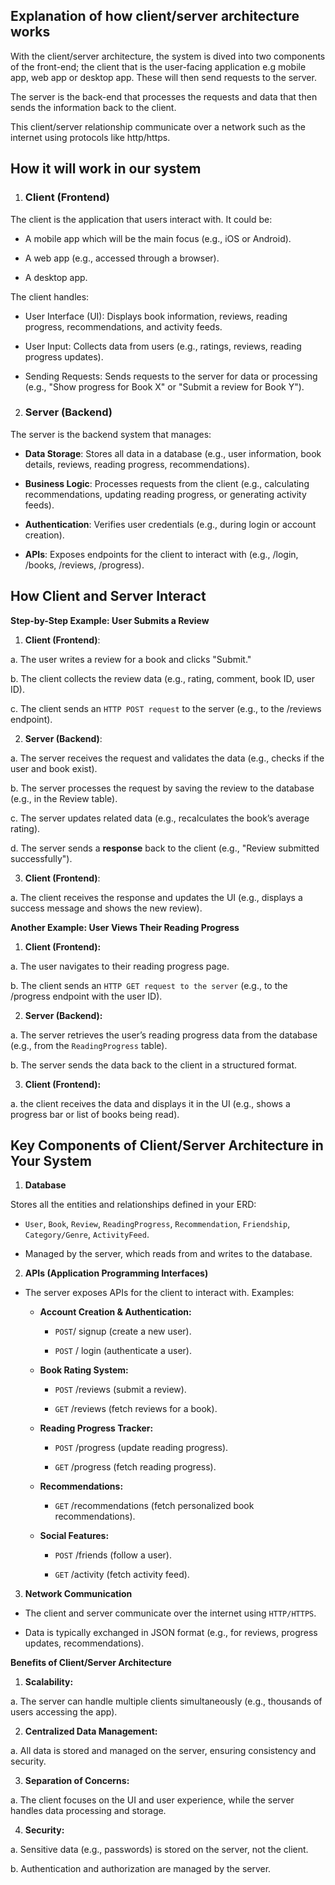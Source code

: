 ## Explanation of how client/server architecture works

With the client/server architecture, the system is dived into two components of the front-end; the client that is the user-facing application e.g mobile app, web app or desktop app. These will then send requests to the server. 

The server is the back-end that processes the requests and data that then sends the information back to the client.  

This client/server relationship communicate over a network such as the internet using protocols like http/https. 

## How it will work in our system 

1. ### Client (Frontend) 

The client is the application that users interact with. It could be: 

- A mobile app which will be the main focus (e.g., iOS or Android). 

- A web app (e.g., accessed through a browser). 

- A desktop app. 

The client handles: 

- User Interface (UI): Displays book information, reviews, reading progress, recommendations, and activity feeds. 

- User Input: Collects data from users (e.g., ratings, reviews, reading progress updates). 

- Sending Requests: Sends requests to the server for data or processing (e.g., "Show progress for Book X" or "Submit a review for Book Y"). 

 

2. ### Server (Backend) 

The server is the backend system that manages: 

- **Data Storage**: Stores all data in a database (e.g., user information, book details, reviews, reading progress, recommendations). 

- **Business Logic**: Processes requests from the client (e.g., calculating recommendations, updating reading progress, or generating activity feeds). 

- **Authentication**: Verifies user credentials (e.g., during login or account creation). 

- **APIs**: Exposes endpoints for the client to interact with (e.g., /login, /books, /reviews, /progress). 

 

## How Client and Server Interact 

**Step-by-Step Example: User Submits a Review**

1. **Client (Frontend)**: 

a. The user writes a review for a book and clicks "Submit." 

b. The client collects the review data (e.g., rating, comment, book ID, user ID). 

c. The client sends an `HTTP POST request` to the server (e.g., to the /reviews endpoint). 

2. **Server (Backend)**: 

a. The server receives the request and validates the data (e.g., checks if the user and book exist). 

b. The server processes the request by saving the review to the database (e.g., in the Review table). 

c. The server updates related data (e.g., recalculates the book’s average rating). 

d. The server sends a **response** back to the client (e.g., "Review submitted successfully"). 

3. **Client (Frontend)**: 

a. The client receives the response and updates the UI (e.g., displays a success message and shows the new review). 

 

**Another Example: User Views Their Reading Progress**

1. **Client (Frontend):**

a. The user navigates to their reading progress page. 

b. The client sends an `HTTP GET request to the server` (e.g., to the /progress endpoint with the user ID). 

2. **Server (Backend):** 

a. The server retrieves the user’s reading progress data from the database (e.g., from the `ReadingProgress` table). 

b. The server sends the data back to the client in a structured format. 

3. **Client (Frontend):** 

a. the client receives the data and displays it in the UI (e.g., shows a progress bar or list of books being read). 

 

## Key Components of Client/Server Architecture in Your System ##

1. **Database**

Stores all the entities and relationships defined in your ERD: 

- `User`, `Book`, `Review`, `ReadingProgress`, `Recommendation`, `Friendship`, `Category/Genre`, `ActivityFeed`. 

- Managed by the server, which reads from and writes to the database. 

2. **APIs (Application Programming Interfaces)**

- The server exposes APIs for the client to interact with. Examples: 

    - **Account Creation & Authentication:** 

        - `POST`/ signup (create a new user). 

        - `POST` / login  (authenticate a user). 

    - **Book Rating System:** 

        - `POST` /reviews (submit a review). 

        - `GET` /reviews (fetch reviews for a book). 

    - **Reading Progress Tracker:**

        - `POST` /progress (update reading progress). 

        - `GET` /progress (fetch reading progress). 

    - **Recommendations:** 

        - `GET` /recommendations (fetch personalized book recommendations). 

    - **Social Features:** 

        - `POST` /friends (follow a user). 

        - `GET` /activity (fetch activity feed). 

3. **Network Communication**

- The client and server communicate over the internet using `HTTP/HTTPS`. 

- Data is typically exchanged in JSON format (e.g., for reviews, progress updates, recommendations). 

 

**Benefits of Client/Server Architecture**

1. **Scalability:** 

a. The server can handle multiple clients simultaneously (e.g., thousands of users accessing the app). 

2. **Centralized Data Management:** 

a. All data is stored and managed on the server, ensuring consistency and security. 

3. **Separation of Concerns:**

a. The client focuses on the UI and user experience, while the server handles data processing and storage. 

4. **Security:** 

a. Sensitive data (e.g., passwords) is stored on the server, not the client. 

b. Authentication and authorization are managed by the server. 